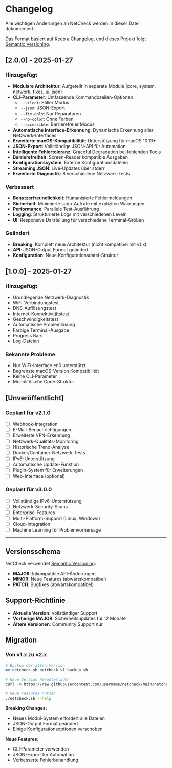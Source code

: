 # Changelog

Alle wichtigen Änderungen an NetCheck werden in dieser Datei dokumentiert.

Das Format basiert auf [Keep a Changelog](https://keepachangelog.com/de/1.0.0/),
und dieses Projekt folgt [Semantic Versioning](https://semver.org/spec/v2.0.0.html).

## [2.0.0] - 2025-01-27

### Hinzugefügt
- **Modulare Architektur**: Aufgeteilt in separate Module (core, system, network, fixes, ui, json)
- **CLI-Parameter**: Umfassende Kommandozeilen-Optionen
  - `--silent`: Stiller Modus
  - `--json`: JSON-Export
  - `--fix-only`: Nur Reparaturen
  - `--no-color`: Ohne Farben
  - `--accessible`: Barrierefreier Modus
- **Automatische Interface-Erkennung**: Dynamische Erkennung aller Netzwerk-Interfaces
- **Erweiterte macOS-Kompatibilität**: Unterstützung für macOS 10.13+
- **JSON-Export**: Vollständige JSON-API für Automation
- **Intelligente Fehlertoleranz**: Graceful Degradation bei fehlenden Tools
- **Barrierefreiheit**: Screen-Reader kompatible Ausgaben
- **Konfigurationssystem**: Externe Konfigurationsdateien
- **Streaming JSON**: Live-Updates über stderr
- **Erweiterte Diagnostik**: 8 verschiedene Netzwerk-Tests

### Verbessert
- **Benutzerfreundlichkeit**: Humanisierte Fehlermeldungen
- **Sicherheit**: Minimierte sudo-Aufrufe mit expliziten Warnungen
- **Performance**: Parallele Test-Ausführung
- **Logging**: Strukturierte Logs mit verschiedenen Leveln
- **UI**: Responsive Darstellung für verschiedene Terminal-Größen

### Geändert
- **Breaking**: Komplett neue Architektur (nicht kompatibel mit v1.x)
- **API**: JSON-Output Format geändert
- **Konfiguration**: Neue Konfigurationsdatei-Struktur

## [1.0.0] - 2025-01-27

### Hinzugefügt
- Grundlegende Netzwerk-Diagnostik
- WiFi-Verbindungstest
- DNS-Auflösungstest
- Internet-Konnektivitätstest
- Geschwindigkeitstest
- Automatische Problemlösung
- Farbige Terminal-Ausgabe
- Progress Bars
- Log-Dateien

### Bekannte Probleme
- Nur WiFi-Interface en0 unterstützt
- Begrenzte macOS-Version Kompatibilität
- Keine CLI-Parameter
- Monolithische Code-Struktur

## [Unveröffentlicht]

### Geplant für v2.1.0
- [ ] Webhook-Integration
- [ ] E-Mail-Benachrichtigungen
- [ ] Erweiterte VPN-Erkennung
- [ ] Netzwerk-Qualitäts-Monitoring
- [ ] Historische Trend-Analyse
- [ ] Docker/Container-Netzwerk-Tests
- [ ] IPv6-Unterstützung
- [ ] Automatische Update-Funktion
- [ ] Plugin-System für Erweiterungen
- [ ] Web-Interface (optional)

### Geplant für v3.0.0
- [ ] Vollständige IPv6-Unterstützung
- [ ] Netzwerk-Security-Scans
- [ ] Enterprise-Features
- [ ] Multi-Platform-Support (Linux, Windows)
- [ ] Cloud-Integration
- [ ] Machine Learning für Problemvorhersage

---

## Versionsschema

NetCheck verwendet [Semantic Versioning](https://semver.org/):

- **MAJOR**: Inkompatible API-Änderungen
- **MINOR**: Neue Features (abwärtskompatibel)
- **PATCH**: Bugfixes (abwärtskompatibel)

## Support-Richtlinie

- **Aktuelle Version**: Vollständiger Support
- **Vorherige MAJOR**: Sicherheitsupdates für 12 Monate
- **Ältere Versionen**: Community Support nur

## Migration

### Von v1.x zu v2.x

```bash
# Backup der alten Version
mv netcheck.sh netcheck_v1_backup.sh

# Neue Version herunterladen
curl -O https://raw.githubusercontent.com/username/netcheck/main/netcheck.sh

# Neue Features nutzen
./netcheck.sh --help
```

**Breaking Changes:**
- Neues Modul-System erfordert alle Dateien
- JSON-Output Format geändert
- Einige Konfigurationsoptionen verschoben

**Neue Features:**
- CLI-Parameter verwenden
- JSON-Export für Automation
- Verbesserte Fehlerbehandlung